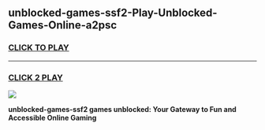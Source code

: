
## unblocked-games-ssf2-Play-Unblocked-Games-Online-a2psc
<h3>
<a href="https://premium76.site?title=unblocked-games-ssf2&ref=25A">CLICK TO PLAY</a></h3>
<hr>

<h3>
<a href="https://premium76.site?title=unblocked-games-ssf2&ref=25A">CLICK 2 PLAY</a>
  
</h3>

<a href="https://premium76.site?title=unblocked-games-ssf2&ref=25A"><img src="https://clearcache.store/games.png"></a>


**unblocked-games-ssf2 games unblocked: Your Gateway to Fun and Accessible Online Gaming**

